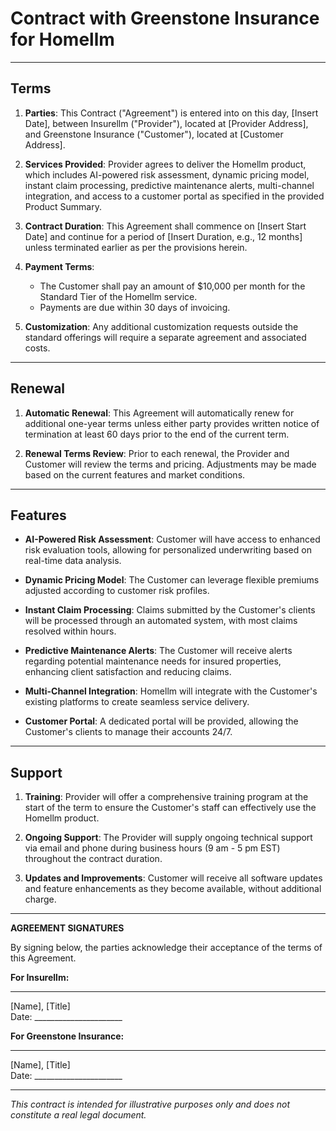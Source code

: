 # Contract with Greenstone Insurance for Homellm

---

## Terms

1. **Parties**: This Contract ("Agreement") is entered into on this day, [Insert Date], between Insurellm ("Provider"), located at [Provider Address], and Greenstone Insurance ("Customer"), located at [Customer Address].

2. **Services Provided**: Provider agrees to deliver the Homellm product, which includes AI-powered risk assessment, dynamic pricing model, instant claim processing, predictive maintenance alerts, multi-channel integration, and access to a customer portal as specified in the provided Product Summary.

3. **Contract Duration**: This Agreement shall commence on [Insert Start Date] and continue for a period of [Insert Duration, e.g., 12 months] unless terminated earlier as per the provisions herein.

4. **Payment Terms**: 
   - The Customer shall pay an amount of $10,000 per month for the Standard Tier of the Homellm service.
   - Payments are due within 30 days of invoicing.

5. **Customization**: Any additional customization requests outside the standard offerings will require a separate agreement and associated costs.

---

## Renewal

1. **Automatic Renewal**: This Agreement will automatically renew for additional one-year terms unless either party provides written notice of termination at least 60 days prior to the end of the current term.

2. **Renewal Terms Review**: Prior to each renewal, the Provider and Customer will review the terms and pricing. Adjustments may be made based on the current features and market conditions.

---

## Features

- **AI-Powered Risk Assessment**: Customer will have access to enhanced risk evaluation tools, allowing for personalized underwriting based on real-time data analysis.
  
- **Dynamic Pricing Model**: The Customer can leverage flexible premiums adjusted according to customer risk profiles.

- **Instant Claim Processing**: Claims submitted by the Customer's clients will be processed through an automated system, with most claims resolved within hours.

- **Predictive Maintenance Alerts**: The Customer will receive alerts regarding potential maintenance needs for insured properties, enhancing client satisfaction and reducing claims.

- **Multi-Channel Integration**: Homellm will integrate with the Customer's existing platforms to create seamless service delivery.

- **Customer Portal**: A dedicated portal will be provided, allowing the Customer's clients to manage their accounts 24/7.

---

## Support

1. **Training**: Provider will offer a comprehensive training program at the start of the term to ensure the Customer's staff can effectively use the Homellm product.

2. **Ongoing Support**: The Provider will supply ongoing technical support via email and phone during business hours (9 am - 5 pm EST) throughout the contract duration.

3. **Updates and Improvements**: Customer will receive all software updates and feature enhancements as they become available, without additional charge.

--- 

**AGREEMENT SIGNATURES**

By signing below, the parties acknowledge their acceptance of the terms of this Agreement.

**For Insurellm:**

______________________________  
[Name], [Title]  
Date: ______________________

**For Greenstone Insurance:**

______________________________  
[Name], [Title]  
Date: ______________________

--- 

*This contract is intended for illustrative purposes only and does not constitute a real legal document.*